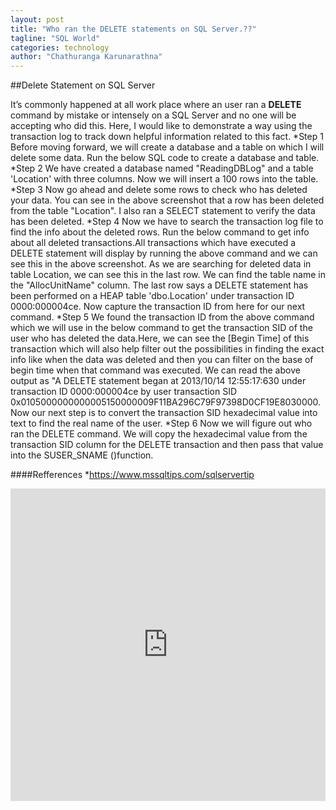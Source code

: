 ```yaml
---
layout: post
title: "Who ran the DELETE statements on SQL Server.??"
tagline: "SQL World"
categories: technology
author: "Chathuranga Karunarathna"
---
```

##Delete Statement on SQL Server

It’s commonly happened at all work place where an user ran a **DELETE** command by
mistake or intensely on a SQL Server and no one will be accepting who did this. Here, I
would like to demonstrate a way using the transaction log to track down helpful
information related to this fact.
*Step 1
Before moving forward, we will create a database and a table on which I will delete some
data. Run the below SQL code to create a database and table.
*Step 2
We have created a database named "ReadingDBLog" and a table 'Location' with three
columns. Now we will insert a 100 rows into the table.
*Step 3
Now go ahead and delete some rows to check who has deleted your data.
You can see in the above screenshot that a row has been deleted from the table "Location". I
also ran a SELECT statement to verify the data has been deleted.
*Step 4
Now we have to search the transaction log file to find the info about the deleted rows. Run
the below command to get info about all deleted transactions.All transactions which have executed a DELETE statement will display by running the
above command and we can see this in the above screenshot. As we are searching for
deleted data in table Location, we can see this in the last row. We can find the table name in
the "AllocUnitName" column. The last row says a DELETE statement has been performed
on a HEAP table 'dbo.Location' under transaction ID 0000:000004ce. Now capture the
transaction ID from here for our next command.
*Step 5
We found the transaction ID from the above command which we will use in the below
command to get the transaction SID of the user who has deleted the data.Here, we can see the [Begin Time] of this transaction which will also help filter out the
possibilities in finding the exact info like when the data was deleted and then you can filter
on the base of begin time when that command was executed.
We can read the above output as "A DELETE statement began at 2013/10/14 12:55:17:630
under transaction ID 0000:000004ce by user transaction SID
0x0105000000000005150000009F11BA296C79F97398D0CF19E8030000.
Now our next step is to convert the transaction SID hexadecimal value into text to find the
real name of the user.
*Step 6
Now we will figure out who ran the DELETE command. We will copy the hexadecimal value
from the transaction SID column for the DELETE transaction and then pass that value into the SUSER_SNAME ()function.


####Refferences
*<https://www.mssqltips.com/sqlservertip>


<embed src="https://drive.google.com/viewerng/viewer?embedded=true&url=https://github.com/aviorsys/aviorsys.github.io/blob/master/uploads/Finding%20a%20user%20who%20ran%20a%20DELETE%20statement.pdf" width="100%" height="500">
